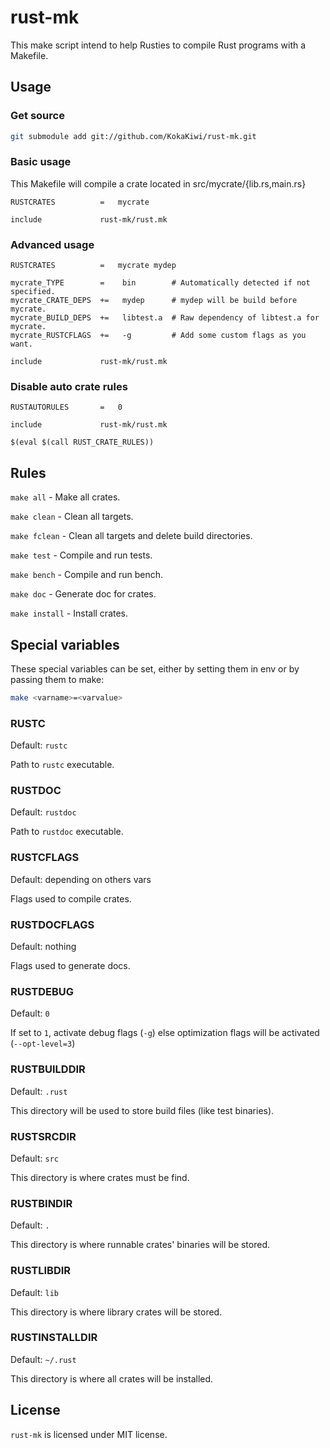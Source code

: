 rust-mk
=======

This make script intend to help Rusties to compile Rust programs with a Makefile.

Usage
-----

### Get source ###

```sh
git submodule add git://github.com/KokaKiwi/rust-mk.git
```

### Basic usage ###

This Makefile will compile a crate located in src/mycrate/{lib.rs,main.rs}

```make
RUSTCRATES          =   mycrate

include             rust-mk/rust.mk
```

### Advanced usage ###

```make
RUSTCRATES          =   mycrate mydep

mycrate_TYPE        =    bin        # Automatically detected if not specified.
mycrate_CRATE_DEPS  +=   mydep      # mydep will be build before mycrate.
mycrate_BUILD_DEPS  +=   libtest.a  # Raw dependency of libtest.a for mycrate.
mycrate_RUSTCFLAGS  +=   -g         # Add some custom flags as you want.

include             rust-mk/rust.mk
```

### Disable auto crate rules ###

```make
RUSTAUTORULES       =   0

include             rust-mk/rust.mk

$(eval $(call RUST_CRATE_RULES))
```

Rules
-----

`make all` - Make all crates.

`make clean` - Clean all targets.

`make fclean` - Clean all targets and delete build directories.

`make test` - Compile and run tests.

`make bench` - Compile and run bench.

`make doc` - Generate doc for crates.

`make install` - Install crates.

Special variables
-----------------

These special variables can be set, either by setting them in env or by passing them to make:

```sh
make <varname>=<varvalue>
```

### RUSTC ###

Default: `rustc`

Path to `rustc` executable.

### RUSTDOC ###

Default: `rustdoc`

Path to `rustdoc` executable.

### RUSTCFLAGS ###

Default: depending on others vars

Flags used to compile crates.

### RUSTDOCFLAGS ###

Default: nothing

Flags used to generate docs.

### RUSTDEBUG ###

Default: `0`

If set to `1`, activate debug flags (`-g`) else optimization flags will be activated (`--opt-level=3`)

### RUSTBUILDDIR ###

Default: `.rust`

This directory will be used to store build files (like test binaries).

### RUSTSRCDIR ###

Default: `src`

This directory is where crates must be find.

### RUSTBINDIR ###

Default: `.`

This directory is where runnable crates' binaries will be stored.

### RUSTLIBDIR ###

Default: `lib`

This directory is where library crates will be stored.

### RUSTINSTALLDIR ###

Default: `~/.rust`

This directory is where all crates will be installed.

License
-------

`rust-mk` is licensed under MIT license.
